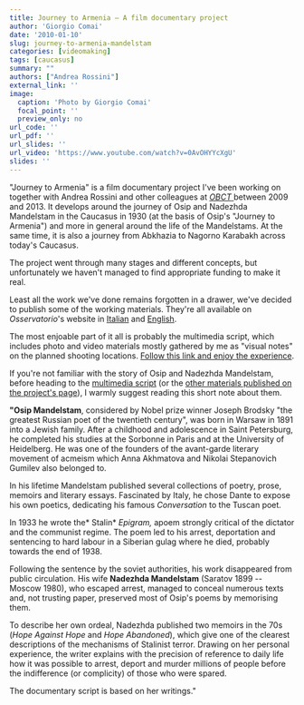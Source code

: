 ```yaml
---
title: Journey to Armenia – A film documentary project
author: 'Giorgio Comai'
date: '2010-01-10'
slug: journey-to-armenia-mandelstam
categories: [videomaking]
tags: [caucasus]
summary: ""
authors: ["Andrea Rossini"]
external_link: ''
image:
  caption: 'Photo by Giorgio Comai'
  focal_point: ''
  preview_only: no
url_code: ''
url_pdf: ''
url_slides: ''
url_video: 'https://www.youtube.com/watch?v=0AvOHYYcXgU'
slides: ''
---
```


"Journey to Armenia" is a film documentary project I've been working on together with Andrea Rossini and other colleagues at [*OBCT* ](http://www.balcanicaucaso.org/eng) between 2009 and 2013. It develops around the journey of Osip and Nadezhda Mandelstam in the Caucasus in 1930 (at the basis of Osip's "Journey to Armenia") and more in general around the life of the Mandelstams. At the same time, it is also a journey from Abkhazia to Nagorno Karabakh across today's Caucasus.

The project went through many stages and different concepts, but unfortunately we haven't managed to find appropriate funding to make it real.

Least all the work we've done remains forgotten in a drawer, we've decided to publish some of the working materials. They're all available on *Osservatorio*'s website in [Italian](http://www.balcanicaucaso.org/Dossier/Viaggio-in-Armenia) and [English](http://www.balcanicaucaso.org/eng/Dossiers/Journey-to-Armenia).

The most enjoable part of it all is probably the multimedia script, which includes photo and video materials mostly gathered by me as "visual notes" on the planned shooting locations. [Follow this link and enjoy the experience](https://giorgiocomai.eu/mandelstam/).

If you're not familiar with the story of Osip and Nadezhda Mandelstam, before heading to the [multimedia script](https://giorgiocomai.eu/mandelstam/) (or the [other materials published on the project's page](http://www.balcanicaucaso.org/eng/Dossiers/Journey-to-Armenia)), I warmly suggest reading this short note about them.

**"Osip Mandelstam**, considered by Nobel prize winner Joseph Brodsky "the greatest Russian poet of the twentieth century", was born in Warsaw in 1891 into a Jewish family. After a childhood and adolescence in Saint Petersburg, he completed his studies at the Sorbonne in Paris and at the University of Heidelberg. He was one of the founders of the avant-garde literary movement of acmeism which Anna Akhmatova and Nikolai Stepanovich Gumilev also belonged to.

In his lifetime Mandelstam published several collections of poetry, prose, memoirs and literary essays. Fascinated by Italy, he chose Dante to expose his own poetics, dedicating his famous *Conversation* to the Tuscan poet.

In 1933 he wrote the* Stalin* *Epigram,* apoem strongly critical of the dictator and the communist regime. The poem led to his arrest, deportation and sentencing to hard labour in a Siberian gulag where he died, probably towards the end of 1938.

Following the sentence by the soviet authorities, his work disappeared from public circulation. His wife **Nadezhda Mandelstam** (Saratov 1899 -- Moscow 1980), who escaped arrest, managed to conceal numerous texts and, not trusting paper, preserved most of Osip's poems by memorising them.

To describe her own ordeal, Nadezhda published two memoirs in the 70s (*Hope Against Hope* and *Hope Abandoned*), which give one of the clearest descriptions of the mechanisms of Stalinist terror. Drawing on her personal experience, the writer explains with the precision of reference to daily life how it was possible to arrest, deport and murder millions of people before the indifference (or complicity) of those who were spared.

The documentary script is based on her writings."